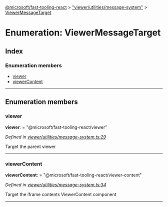 [@microsoft/fast-tooling-react](../README.md) > ["viewer/utilities/message-system"](../modules/_viewer_utilities_message_system_.md) > [ViewerMessageTarget](../enums/_viewer_utilities_message_system_.viewermessagetarget.md)

# Enumeration: ViewerMessageTarget

## Index

### Enumeration members

* [viewer](_viewer_utilities_message_system_.viewermessagetarget.md#viewer)
* [viewerContent](_viewer_utilities_message_system_.viewermessagetarget.md#viewercontent)

---

## Enumeration members

<a id="viewer"></a>

###  viewer

**viewer**:  = "@microsoft/fast-tooling-react/viewer"

*Defined in [viewer/utilities/message-system.ts:29](https://github.com/Microsoft/fast-dna/blob/164dd3ca/packages/fast-tooling-react/src/viewer/utilities/message-system.ts#L29)*

Target the parent viewer

___
<a id="viewercontent"></a>

###  viewerContent

**viewerContent**:  = "@microsoft/fast-tooling-react/viewer-content"

*Defined in [viewer/utilities/message-system.ts:34](https://github.com/Microsoft/fast-dna/blob/164dd3ca/packages/fast-tooling-react/src/viewer/utilities/message-system.ts#L34)*

Target the iframe contents ViewerContent component

___

